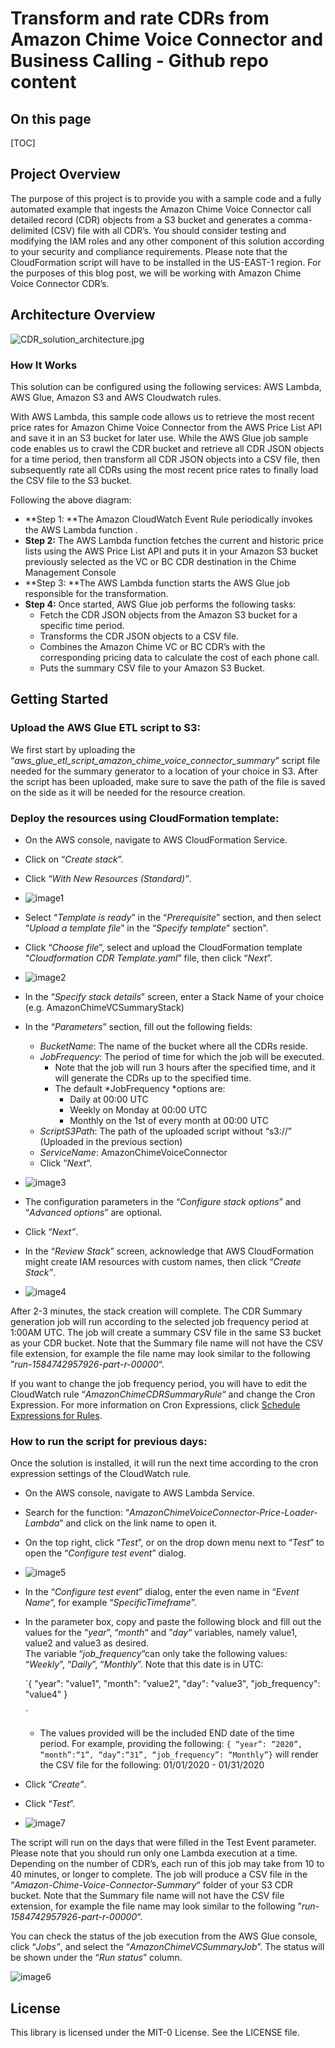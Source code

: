 # Transform and rate CDRs from Amazon Chime Voice Connector and Business Calling - Github repo content

## On this page

[TOC]

## Project Overview

The purpose of this project is to provide you with a sample code and a fully automated example that ingests the Amazon Chime Voice Connector call detailed record (CDR) objects from a S3 bucket and generates a comma-delimited (CSV) file with all CDR’s. You should consider testing and modifying the IAM roles and any other component of this solution according to your security and compliance requirements. Please note that the CloudFormation script will have to be installed in the US-EAST-1 region.  For the purposes of this blog post, we will be working with Amazon Chime Voice Connector CDR’s.  

## Architecture Overview

![CDR_solution_architecture.jpg](images/CDR_solution_architecture.jpg)


### How It Works

This solution can be configured using the following services: AWS Lambda, AWS Glue, Amazon S3 and AWS Cloudwatch rules.

With AWS Lambda, this sample code allows us to retrieve the most recent price rates for Amazon Chime Voice Connector from the AWS Price List API and save it in an S3 bucket for later use. While the AWS Glue job sample code enables us to crawl the CDR bucket and retrieve all CDR JSON objects for a time period, then transform all CDR JSON objects into a CSV file, then subsequently rate all CDRs using the most recent price rates to finally load the CSV file to the S3 bucket.

Following the above diagram:

* **Step 1: **The Amazon CloudWatch Event Rule periodically invokes the AWS Lambda function .
* **Step 2:** The AWS Lambda function fetches the current and historic price lists using the AWS Price List API and puts it in your Amazon S3 bucket previously selected as the VC or BC CDR destination in the Chime Management Console
* **Step 3: **The AWS Lambda function starts the AWS Glue job responsible for the transformation.
* **Step 4:** Once started, AWS Glue job performs the following tasks:
    * Fetch the CDR JSON objects from the Amazon S3 bucket for a specific time period.
    * Transforms the CDR JSON objects to a CSV file.
    * Combines the Amazon Chime VC or BC CDR’s with the corresponding pricing data to calculate the cost of each phone call.
    * Puts the summary CSV file to your Amazon S3 Bucket.

## Getting Started

### Upload the AWS Glue ETL script to S3:

We first start by uploading the “*aws_glue_etl_script_amazon_chime_voice_connector_summary*” script file needed for the summary generator to a location of your choice in S3. After the script has been uploaded, make sure to save the path of the file is saved on the side as it will be needed for the resource creation.
 

### Deploy the resources using CloudFormation template:

* On the AWS console, navigate to AWS CloudFormation Service.
* Click on “*Create stack*”.
* Click “*With New Resources (Standard)”*.
    
* ![image1](images/image1.png)
* Select “*Template is ready*” in the “*Prerequisite*” section, and then select “*Upload a template file*” in the “*Specify template*” section".  
* Click “*Choose file*”, select and upload the CloudFormation template “*Cloudformation CDR Template.yaml*” file, then click “*Next*”.
* ![image2](images/image2.png)
* In the “*Specify stack details*” screen, enter a Stack Name of your choice (e.g. AmazonChimeVCSummaryStack)
* In the “*Parameters*” section, fill out the following fields:
    * *BucketName*: The name of the bucket where all the CDRs reside.
    * *JobFrequency*:  The period of time for which the job will be executed.  
        * Note that the job will run 3 hours after the specified time, and it will generate the CDRs up to the specified time.
        * The default *JobFrequency *options are:
            * Daily at 00:00 UTC
            * Weekly on Monday at 00:00 UTC
            * Monthly on the 1st of every month at 00:00 UTC
    * *ScriptS3Path*: The path of the uploaded script without “s3://” (Uploaded in the previous section)
    * *ServiceName*: AmazonChimeVoiceConnector
    * Click “*Next*“.
* ![image3](images/image3.png)
* The configuration parameters in the “*Configure stack options*” and “*Advanced options*” are optional.
* Click “*Next”*.
* In the “*Review Stack*” screen, acknowledge that AWS CloudFormation might create IAM resources with custom names, then click “*Create Stack”*.
* ![image4](images/image4.png)

 
After 2-3 minutes, the stack creation will complete.  The CDR Summary generation job will run according to the selected job frequency period at 1:00AM UTC.  The job will create a summary CSV file in the same S3 bucket as your CDR bucket.  Note that the Summary file name will not have the CSV file extension, for example the file name may look similar to the following ”*run-1584742957926-part-r-00000*“.   

If you want to change the job frequency period, you will have to edit the CloudWatch rule “*AmazonChimeCDRSummaryRule*“ and change the Cron Expression.  For more information on Cron Expressions, click [Schedule Expressions for Rules](https://docs.aws.amazon.com/AmazonCloudWatch/latest/events/ScheduledEvents.html).  
 

### How to run the script for previous days:

Once the solution is installed, it will run the next time according to the cron expression settings of the CloudWatch rule.  

* On the AWS console, navigate to AWS Lambda Service.
* Search for the function: “*AmazonChimeVoiceConnector-Price-Loader-Lambda*” and click on the link name to open it.
* On the top right, click “*Test*”, or on the drop down menu next to “*Test*” to open the “*Configure test event*” dialog.
* ![image5](images/image5.png)
*  In the “*Configure test event*” dialog, enter the even name in “*Event Name*“, for example “*SpecificTimeframe*”.
* In the parameter box, copy and paste the following block and fill out the values for the “*year*”, “*month*“ and ”*day*“ variables, namely value1, value2 and value3 as desired.  
    The variable “*job_frequency*”can only take the following values: “*Weekly*”, “*Daily*”, “*Monthly*”.
    Note that this date is in UTC:
    
    `{
    "year": "value1",
    "month": "value2",
    "day": "value3",
    "job_frequency": "value4"
    }
    
    `
    * The values provided will be the included END date of the time period.
        For example, providing the following: `{ “year”: “2020”, “month”:“1”, “day”:“31”, “job_frequency”: “Monthly”}` will render the CSV file for the following: 01/01/2020 - 01/31/2020
* Click “*Create”*.
* Click “*Test*”.
* ![image7](images/image7.png)


The script will run on the days that were filled in the Test Event parameter.  Please note that you should run only one Lambda execution at a time.  Depending on the number of CDR’s, each run of this job may take from 10 to 40 minutes, or longer to complete.  The job will produce a CSV file in the “*Amazon-Chime-Voice-Connector-Summary*“ folder of your S3 CDR bucket.  Note that the Summary file name will not have the CSV file extension, for example the file name may look similar to the following ”*run-1584742957926-part-r-00000*“.   

You can check the status of the job execution from the AWS Glue console, click “*Jobs”*, and select the “*AmazonChimeVCSummaryJob*”.  The status will be shown under the “*Run status*” column.  

![image6](images/image6.png)


## License

This library is licensed under the MIT-0 License. See the LICENSE file.

